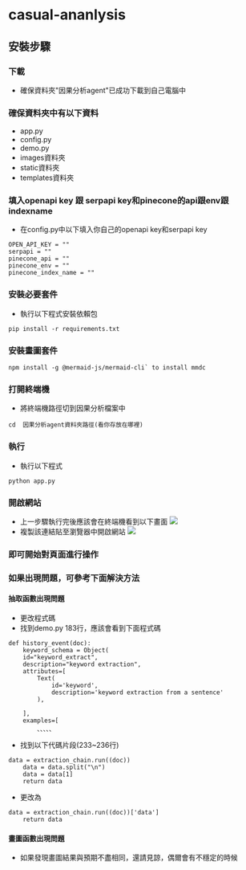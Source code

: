 ﻿# casual-ananlysis
## 安裝步驟
### 下載
- 確保資料夾"因果分析agent"已成功下載到自己電腦中

### 確保資料夾中有以下資料
- app.py
- config.py
- demo.py
- images資料夾
- static資料夾
- templates資料夾

### 填入openapi key 跟 serpapi key和pinecone的api跟env跟indexname
- 在config.py中以下填入你自己的openapi key和serpapi key
```python=
OPEN_API_KEY = ""
serpapi = ""
pinecone_api = ""
pinecone_env = ""
pinecone_index_name = ""
```


### 安裝必要套件
- 執行以下程式安裝依賴包
```python=
pip install -r requirements.txt
```
### 安裝畫圖套件
```python=
npm install -g @mermaid-js/mermaid-cli` to install mmdc
```

### 打開終端機
- 將終端機路徑切到因果分析檔案中
```python=
cd  因果分析agent資料夾路徑(看你存放在哪裡)
```

### 執行
- 執行以下程式
```python=
python app.py
```

### 開啟網站
- 上一步驟執行完後應該會在終端機看到以下畫面
![](https://hackmd.io/_uploads/HyMWuZ73h.png)
- 複製該連結貼至瀏覽器中開啟網站
![](https://hackmd.io/_uploads/S1nUd-7n2.png)

### 即可開始對頁面進行操作



### 如果出現問題，可參考下面解決方法
#### 抽取函數出現問題
- 更改程式碼
- 找到demo.py 183行，應該會看到下面程式碼
```python=
def history_event(doc):
    keyword_schema = Object(
    id="keyword_extract",
    description="keyword extraction",
    attributes=[
        Text(
            id='keyword',
            description='keyword extraction from a sentence'
        ),
        
    ],
    examples=[
        、、、、、
```
- 找到以下代碼片段(233~236行)
```python=
data = extraction_chain.run((doc))
    data = data.split("\n")
    data = data[1]
    return data
```
- 更改為
```python=
data = extraction_chain.run((doc))['data']
    return data
```

#### 畫圖函數出現問題
- 如果發現畫圖結果與預期不盡相同，還請見諒，偶爾會有不穩定的時候
